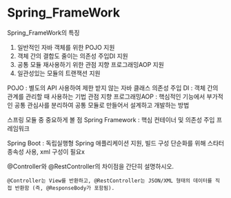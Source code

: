 # Spring_FrameWork
Spring_FrameWork의 특징

1. 일반적인 자바 객체를 위한 POJO 지원
2. 객체 간의 결합도 줄이는 의존성 주입DI 지원
3. 공통 모듈 재사용하기 위한 관점 지향 프로그래밍AOP 지원
4. 일관성있는 모듈의 트랜잭션 지원

POJO : 별도의 API 사용하여 제한 받지 않는 자바 클래스
의존성 주입 DI : 객체 간의 관계를 관리할 때 사용하는 기법
관점 지향 프로그래밍AOP : 핵심적인 기능에서 부가적인 공통 관심사를 분리하여 공통 모듈로 만들어서 설계하고 개발하는 방법

스프링 모듈 중 중요하게 볼 점
Spring Framework : 핵심 컨테이너 및 의존성 주입 프레임워크

Spring Boot : 독립실행형 Spring 애플리케이션 지원, 빌드 구성 단순화를 위해 스타터 종속성 사용, xml 구성이 필요x


@Controller와 @RestController의 차이점을 간단히 설명하시오.

	@Controller는 View를 반환하고, @RestController는 JSON/XML 형태의 데이터를 직접 반환함 (즉, @ResponseBody가 포함됨).
